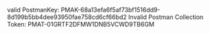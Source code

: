 valid PostmanKey: PMAK-68a13efa6f5af73bf1516dd9-8d199b5bb4dee93950fae758cd6cf66bd2 
Invalid Postman Collection Token: PMAT-01GRTF2DFMW1DNB5VCWD9TB6GM
